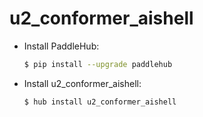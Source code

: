 # u2_conformer_aishell
* Install PaddleHub: 

    ```bash
    $ pip install --upgrade paddlehub
    ```

* Install u2_conformer_aishell: 

    ```bash
    $ hub install u2_conformer_aishell
    ```
